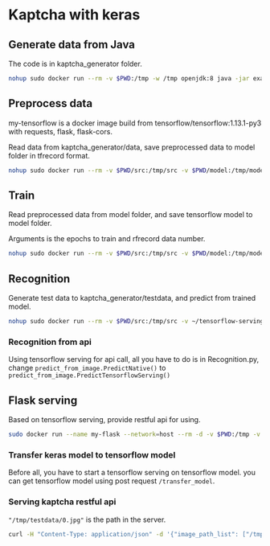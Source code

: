 # Kaptcha with keras

## Generate data from Java

The code is in kaptcha_generator folder.

```bash
nohup sudo docker run --rm -v $PWD:/tmp -w /tmp openjdk:8 java -jar example-1.0-SNAPSHOT-spring-boot.jar 100000 /tmp/data &
```

## Preprocess data

my-tensorflow is a docker image build from tensorflow/tensorflow:1.13.1-py3 with requests, flask, flask-cors.

Read data from kaptcha_generator/data, save preprocessed data to model folder in tfrecord format.

```bash
nohup sudo docker run --rm -v $PWD/src:/tmp/src -v $PWD/model:/tmp/model -v ~/Developer/Java/kaptcha/data:/tmp/data  -w /tmp my-tensorflow python -u src/Preprocessing.py 100000 > Preprocessing.out 2>&1 &
```

## Train

Read preprocessed data from model folder, and save tensorflow model to model folder.

Arguments is the epochs to train and rfrecord data number.

```bash
nohup sudo docker run --rm -v $PWD/src:/tmp/src -v $PWD/model:/tmp/model  -v ~/tensorboard:/tmp/tensorboard -v ~/tensorflow-serving/models:/tmp/tensorflow_serving -w /tmp my-tensorflow python -u src/Train.py 1000 100000 > train.out 2>&1 &
```

## Recognition

Generate test data to kaptcha_generator/testdata, and predict from trained model.

```bash
nohup sudo docker run --rm -v $PWD/src:/tmp/src -v ~/tensorflow-serving/models:/tmp/tensorflow_serving  -v ~/Developer/Java/kaptcha/testdata:/tmp/testdata -w /tmp my-tensorflow python -u src/Recognition.py 100 > recognition.out 2>&1 &
```

### Recognition from api

Using tensorflow serving for api call, all you have to do is in Recognition.py, change `predict_from_image.PredictNative()` to `predict_from_image.PredictTensorflowServing()`

## Flask serving

Based on tensorflow serving, provide restful api for using.

```bash
sudo docker run --name my-flask --network=host --rm -d -v $PWD:/tmp -v ~/Developer/Java/kaptcha/testdata:/tmp/testdata -w /tmp my-tensorflow /bin/bash -c "export FLASK_APP=src/predict_utils/app.py;flask run --host=0.0.0.0 --port=5000 --with-threads"
```

### Transfer keras model to tensorflow model

Before all, you have to start a tensorflow serving on tensorflow model.
you can get tensorflow model using post request `/transfer_model`.

### Serving kaptcha restful api

`"/tmp/testdata/0.jpg"` is the path in the server.

```bash
curl -H "Content-Type: application/json" -d '{"image_path_list": ["/tmp/testdata/0.jpg","/tmp/testdata/1.jpg"]}' -X POST http://localhost:5000/image_pred_h
```
